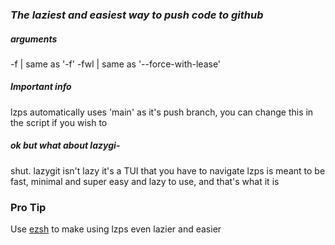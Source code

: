 ### *The laziest **and** easiest way to push code to github*

##### arguments
-f | same as '-f'
-fwl | same as '--force-with-lease'

##### Important info
lzps automatically uses 'main' as it's push branch, you can change this in the script if you wish to


##### ok but what about lazygi-
shut.
lazygit isn't lazy
it's a TUI that you have to navigate
lzps is meant to be fast, minimal and super easy and lazy to use, and that's what it is

### Pro Tip
Use [ezsh](https://github.com/AAATBSGSHU/ezsh) to make using lzps even lazier and easier
